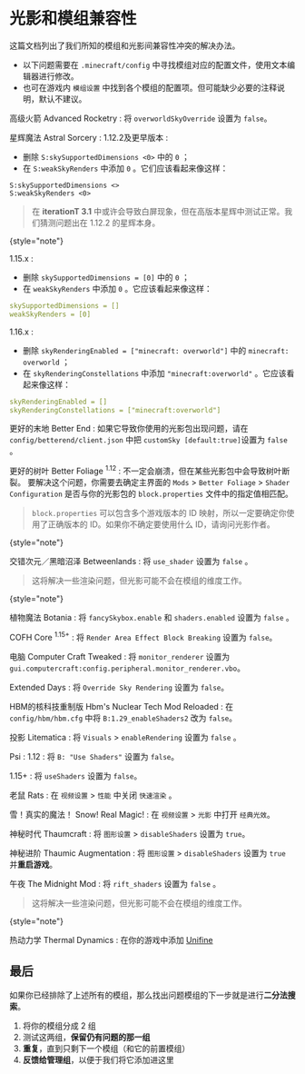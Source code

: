 # 光影和模组兼容性

<primary-label ref="manual"/>

<secondary-label ref="jeDoc"/>
<secondary-label ref="ofDoc"/>
<secondary-label ref="shaderDoc"/>

这篇文档列出了我们所知的模组和光影间兼容性冲突的解决办法。

- 以下问题需要在 `.minecraft/config` 中寻找模组对应的配置文件，使用文本编辑器进行修改。
- 也可在游戏内 `模组设置` 中找到各个模组的配置项。但可能缺少必要的注释说明，默认不建议。

高级火箭 Advanced Rocketry
: 将 `overworldSkyOverride` 设置为 `false`。

星辉魔法 Astral Sorcery
: 
  1.12.2及更早版本
  : 
  - 删除 `S:skySupportedDimensions <0>` 中的 `0` ；
  - 在 `S:weakSkyRenders` 中添加 `0` 。它们应该看起来像这样：
  ```
  S:skySupportedDimensions <>
  S:weakSkyRenders <0>
  ```
  > 在 **iterationT 3.1** 中或许会导致白屏现象，但在高版本星辉中测试正常。我们猜测问题出在 1.12.2 的星辉本身。
  > 
  {style="note"}

  1.15.x
  :
  - 删除 `skySupportedDimensions = [0]` 中的 `0` ；
  - 在 `weakSkyRenders` 中添加 `0` 。它应该看起来像这样：
  ```yaml
  skySupportedDimensions = []
  weakSkyRenders = [0]
  ```

  1.16.x
  :
  - 删除 `skyRenderingEnabled = ["minecraft: overworld"]` 中的 `minecraft: overworld` ；
  - 在 `skyRenderingConstellations` 中添加 `"minecraft:overworld"` 。它应该看起来像这样：
  ```yaml
  skyRenderingEnabled = []
  skyRenderingConstellations = ["minecraft:overworld"]
  ```

更好的末地 Better End
: 如果它导致你使用的光影包出现问题，请在 `config/betterend/client.json` 中把 `customSky [default:true]`设置为 `false` 。

更好的树叶 Better Foliage <sup>1.12</sup>
: 不一定会崩溃，但在某些光影包中会导致树叶断裂。
要解决这个问题，你需要去确定主界面的 `Mods` > `Better Foliage` > `Shader Configuration` 是否与你的光影包的 `block.properties` 文件中的指定值相匹配。
> `block.properties` 可以包含多个游戏版本的 ID 映射，所以一定要确定你使用了正确版本的 ID。如果你不确定要使用什么 ID，请询问光影作者。
> 
{style="note"}

交错次元／黑暗沼泽 Betweenlands
: 将 `use_shader` 设置为 `false` 。
> 这将解决一些渲染问题，但光影可能不会在模组的维度工作。
> 
{style="note"}

植物魔法 Botania
: 将 `fancySkybox.enable` 和 `shaders.enabled` 设置为 `false` 。

COFH Core <sup>1.15+</sup>
: 将 `Render Area Effect Block Breaking` 设置为 `false`。

电脑 Computer Craft Tweaked
: 将 `monitor_renderer` 设置为 `gui.computercraft:config.peripheral.monitor_renderer.vbo`。

Extended Days
: 将 `Override Sky Rendering` 设置为 `false`。

HBM的核科技重制版 Hbm's Nuclear Tech Mod Reloaded
: 在 `config/hbm/hbm.cfg` 中将 `B:1.29_enableShaders2` 改为 `false`。

投影 Litematica
: 将 `Visuals` > `enableRendering` 设置为 `false` 。

Psi
:
  1.12
  : 将 `B: "Use Shaders"` 设置为 `false`。

  1.15+
  : 将 `useShaders` 设置为 `false`。

老鼠 Rats
: 在 `视频设置` > `性能` 中关闭 `快速渲染` 。

雪！真实的魔法！ Snow! Real Magic!
: 在 `视频设置` > `光影` 中打开 `经典光效`。

神秘时代 Thaumcraft
: 将 `图形设置` > `disableShaders` 设置为 `true`。

神秘进阶 Thaumic Augmentation
: 将 `图形设置` > `disableShaders` 设置为 `true` 并**重启游戏**。

午夜 The Midnight Mod
: 将 `rift_shaders` 设置为 `false` 。
> 这将解决一些渲染问题，但光影可能不会在模组的维度工作。
> 
{style="note"}

热动力学 Thermal Dynamics
: 在你的游戏中添加 [Unifine](https://www.curseforge.com/minecraft/mc-mods/unifine)

## 最后

如果你已经排除了上述所有的模组，那么找出问题模组的下一步就是进行**二分法搜索**。

1. 将你的模组分成 2 组
2. 测试这两组，**保留仍有问题的那一组**
3. **重复**，直到只剩下一个模组（和它的前置模组）
4. **反馈给管理组**，以便于我们将它添加进这里
